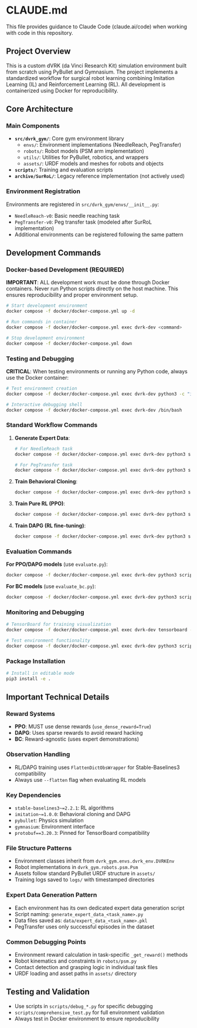 # CLAUDE.md

This file provides guidance to Claude Code (claude.ai/code) when working with code in this repository.

## Project Overview

This is a custom dVRK (da Vinci Research Kit) simulation environment built from scratch using PyBullet and Gymnasium. The project implements a standardized workflow for surgical robot learning combining Imitation Learning (IL) and Reinforcement Learning (RL). All development is containerized using Docker for reproducibility.

## Core Architecture

### Main Components
- **`src/dvrk_gym/`**: Core gym environment library
  - `envs/`: Environment implementations (NeedleReach, PegTransfer)
  - `robots/`: Robot models (PSM arm implementation)
  - `utils/`: Utilities for PyBullet, robotics, and wrappers
  - `assets/`: URDF models and meshes for robots and objects
- **`scripts/`**: Training and evaluation scripts
- **`archive/SurRoL/`**: Legacy reference implementation (not actively used)

### Environment Registration
Environments are registered in `src/dvrk_gym/envs/__init__.py`:
- `NeedleReach-v0`: Basic needle reaching task  
- `PegTransfer-v0`: Peg transfer task (modeled after SurRoL implementation)
- Additional environments can be registered following the same pattern

## Development Commands

### Docker-based Development (REQUIRED)
**IMPORTANT**: ALL development work must be done through Docker containers. Never run Python scripts directly on the host machine. This ensures reproducibility and proper environment setup.

```bash
# Start development environment
docker compose -f docker/docker-compose.yml up -d

# Run commands in container
docker compose -f docker/docker-compose.yml exec dvrk-dev <command>

# Stop development environment
docker compose -f docker/docker-compose.yml down
```

### Testing and Debugging
**CRITICAL**: When testing environments or running any Python code, always use the Docker container:
```bash
# Test environment creation
docker compose -f docker/docker-compose.yml exec dvrk-dev python3 -c "import gymnasium as gym; import dvrk_gym; env = gym.make('PegTransfer-v0'); print('Environment test passed')"

# Interactive debugging shell
docker compose -f docker/docker-compose.yml exec dvrk-dev /bin/bash
```

### Standard Workflow Commands

1. **Generate Expert Data**:
   ```bash
   # For NeedleReach task
   docker compose -f docker/docker-compose.yml exec dvrk-dev python3 scripts/generate_expert_data.py
   
   # For PegTransfer task
   docker compose -f docker/docker-compose.yml exec dvrk-dev python3 scripts/generate_expert_data_peg_transfer.py
   ```

2. **Train Behavioral Cloning**:
   ```bash
   docker compose -f docker/docker-compose.yml exec dvrk-dev python3 scripts/train_bc.py
   ```

3. **Train Pure RL (PPO)**:
   ```bash
   docker compose -f docker/docker-compose.yml exec dvrk-dev python3 scripts/train_rl.py
   ```

4. **Train DAPG (RL fine-tuning)**:
   ```bash
   docker compose -f docker/docker-compose.yml exec dvrk-dev python3 scripts/train_dapg.py
   ```

### Evaluation Commands

**For PPO/DAPG models** (use `evaluate.py`):
```bash
docker compose -f docker/docker-compose.yml exec dvrk-dev python3 scripts/evaluate.py --model-path <path_to_model.zip> --flatten --dense-reward
```

**For BC models** (use `evaluate_bc.py`):
```bash
docker compose -f docker/docker-compose.yml exec dvrk-dev python3 scripts/evaluate_bc.py --model-path <path_to_model.zip>
```

### Monitoring and Debugging
```bash
# TensorBoard for training visualization
docker compose -f docker/docker-compose.yml exec dvrk-dev tensorboard --logdir logs

# Test environment functionality
docker compose -f docker/docker-compose.yml exec dvrk-dev python3 scripts/test_peg_transfer.py
```

### Package Installation
```bash
# Install in editable mode
pip3 install -e .
```

## Important Technical Details

### Reward Systems
- **PPO**: MUST use dense rewards (`use_dense_reward=True`)
- **DAPG**: Uses sparse rewards to avoid reward hacking
- **BC**: Reward-agnostic (uses expert demonstrations)

### Observation Handling
- RL/DAPG training uses `FlattenDictObsWrapper` for Stable-Baselines3 compatibility
- Always use `--flatten` flag when evaluating RL models

### Key Dependencies
- `stable-baselines3~=2.2.1`: RL algorithms
- `imitation~=1.0.0`: Behavioral cloning and DAPG
- `pybullet`: Physics simulation
- `gymnasium`: Environment interface
- `protobuf==3.20.3`: Pinned for TensorBoard compatibility

### File Structure Patterns
- Environment classes inherit from `dvrk_gym.envs.dvrk_env.DVRKEnv`
- Robot implementations in `dvrk_gym.robots.psm.Psm`
- Assets follow standard PyBullet URDF structure in `assets/`
- Training logs saved to `logs/` with timestamped directories

### Expert Data Generation Pattern
- Each environment has its own dedicated expert data generation script
- Script naming: `generate_expert_data_<task_name>.py`
- Data files saved as: `data/expert_data_<task_name>.pkl`
- PegTransfer uses only successful episodes in the dataset

### Common Debugging Points
- Environment reward calculation in task-specific `_get_reward()` methods
- Robot kinematics and constraints in `robots/psm.py`
- Contact detection and grasping logic in individual task files
- URDF loading and asset paths in `assets/` directory

## Testing and Validation
- Use scripts in `scripts/debug_*.py` for specific debugging
- `scripts/comprehensive_test.py` for full environment validation
- Always test in Docker environment to ensure reproducibility